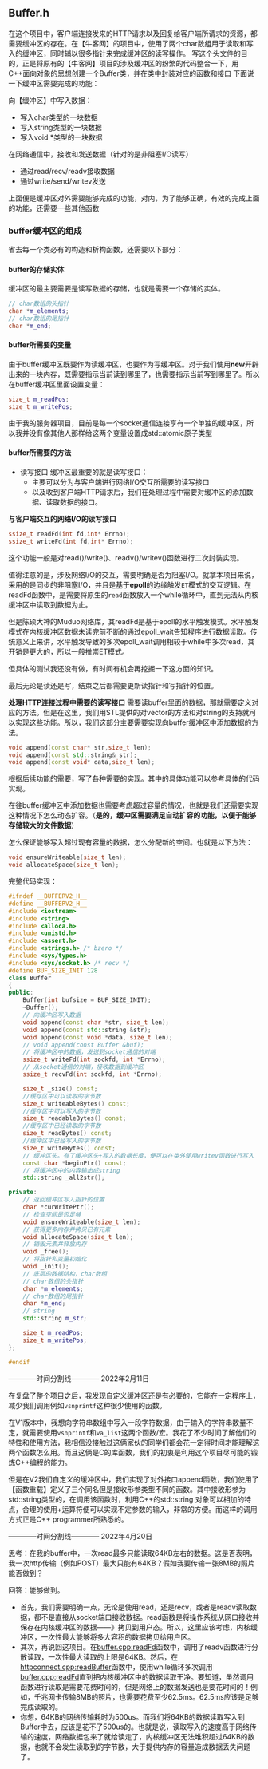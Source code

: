 ## Buffer.h
在这个项目中，客户端连接发来的HTTP请求以及回复给客户端所请求的资源，都需要缓冲区的存在。在【牛客网】的项目中，使用了两个char数组用于读取和写入的缓冲区，同时辅以很多指针来完成缓冲区的读写操作。
写这个头文件的目的，正是将原有的【牛客网】项目的涉及缓冲区的纷繁的代码整合一下，用C++面向对象的思想创建一个Buffer类，并在类中封装对应的函数和接口
下面说一下缓冲区需要完成的功能：

向【缓冲区】中写入数据：
- 写入char类型的一块数据
- 写入string类型的一块数据
- 写入void *类型的一块数据

在网络通信中，接收和发送数据（针对的是非阻塞I/O读写）
- 通过read/recv/readv接收数据
- 通过write/send/writev发送

上面便是缓冲区对外需要能够完成的功能，对内，为了能够正确，有效的完成上面的功能，还需要一些其他函数


### buffer缓冲区的组成
省去每一个类必有的构造和析构函数，还需要以下部分：

#### buffer的存储实体
缓冲区的最主要需要是读写数据的存储，也就是需要一个存储的实体。
```cpp
// char数组的头指针
char *m_elements;
// char数组的尾指针
char *m_end;
```
#### buffer所需要的变量
由于buffer缓冲区既要作为读缓冲区，也要作为写缓冲区。对于我们使用**new**开辟出来的一块内存，既需要指示当前读到哪里了，也需要指示当前写到哪里了。所以在buffer缓冲区里面设置变量：
```cpp
size_t m_readPos;
size_t m_writePos;
```
由于我的服务器项目，目前是每一个socket通信连接享有一个单独的缓冲区，所以我并没有像其他人那样给这两个变量设置成std::atomic原子类型

#### buffer所需要的方法
- 读写接口
缓冲区最重要的就是读写接口：
    - 主要可以分为与客户端进行网络I/O交互所需要的读写接口
    - 以及收到客户端HTTP请求后，我们在处理过程中需要对缓冲区的添加数据、读取数据的接口。

**与客户端交互的网络I/O的读写接口**
```cpp
ssize_t readFd(int fd,int* Errno);
ssize_t writeFd(int fd,int* Errno);
```
这个功能一般是对read()/write()、readv()/writev()函数进行二次封装实现。

值得注意的是，涉及网络I/O的交互，需要明确是否为阻塞I/O。就拿本项目来说，采用的是同步的非阻塞I/O，并且是基于**epoll**的边缘触发`ET`模式的交互逻辑。在readFd函数中，是需要将原生的`read`函数放入一个while循环中，直到无法从内核缓冲区中读取到数据为止。

但是陈硕大神的Muduo网络库，其readFd是基于epoll的水平触发模式。水平触发模式在内核缓冲区数据未读完前不断的通过epoll_wait告知程序进行数据读取。传统意义上来讲，水平触发导致的多次epoll_wait调用相较于while中多次read，其开销是更大的，所以一般推崇ET模式。

但具体的测试我还没有做，有时间有机会再挖掘一下这方面的知识。

最后无论是读还是写，结束之后都需要更新读指针和写指针的位置。

**处理HTTP连接过程中需要的读写接口**
需要读buffer里面的数据，那就需要定义对应的方法。但是在这里，我们用STL提供的对vector的方法和对string的支持就可以实现这些功能。所以，我们这部分主要需要实现向buffer缓冲区中添加数据的方法。
```cpp
void append(const char* str,size_t len);
void append(const std::string& str);
void append(const void* data,size_t len);
```
根据后续功能的需要，写了各种需要的实现。其中的具体功能可以参考具体的代码实现。

在往buffer缓冲区中添加数据也需要考虑超过容量的情况，也就是我们还需要实现这种情况下怎么动态扩容。（**是的，缓冲区需要满足自动扩容的功能，以便于能够存储较大的文件数据**）

怎么保证能够写入超过现有容量的数据，怎么分配新的空间。也就是以下方法：
```cpp
void ensureWriteable(size_t len);
void allocateSpace(size_t len);
```

完整代码实现：
```cpp
#ifndef __BUFFERV2_H__
#define __BUFFERV2_H__
#include <iostream>
#include <string>
#include <alloca.h>
#include <unistd.h>
#include <assert.h>
#include <strings.h> /* bzero */
#include <sys/types.h>
#include <sys/socket.h> /* recv */
#define BUF_SIZE_INIT 128
class Buffer
{
public:
    Buffer(int bufsize = BUF_SIZE_INIT);
    ~Buffer();
    // 向缓冲区写入数据
    void append(const char *str, size_t len);
    void append(const std::string &str);
    void append(const void *data, size_t len);
    // void append(const Buffer &buf);
    // 将缓冲区中的数据，发送到socket通信的对端
    ssize_t writeFd(int sockfd, int *Errno);
    // 从socket通信的对端，接收数据到缓冲区
    ssize_t recvFd(int sockfd, int *Errno);

    size_t _size() const;
    //缓存区中可以读取的字节数
    size_t writeableBytes() const;
    //缓存区中可以写入的字节数
    size_t readableBytes() const;
    //缓存区中已经读取的字节数
    size_t readBytes() const;
    //缓冲区中已经写入的字节数
    size_t writeBytes() const;
    // 缓冲区头。有了缓冲区头+写入的数据长度，便可以在类外使用writev函数进行写入
    const char *beginPtr() const;
    // 将缓冲区中的内容输出成string
    std::string _all2str();

private:
    // 返回缓冲区写入指针的位置
    char *curWritePtr();
    // 检查空间是否足够
    void ensureWriteable(size_t len);
    // 获得更多内存并拷贝已有元素
    void allocateSpace(size_t len);
    // 销毁元素并释放内存
    void _free();
    // 将指针和变量初始化
    void _init();
    // 底层的数据结构，char数组
    // char数组的头指针
    char *m_elements;
    // char数组的尾指针
    char *m_end;
    // string
    std::string m_str;

    size_t m_readPos;
    size_t m_writePos;
};

#endif

```

————时间分割线————
2022年2月11日

在复盘了整个项目之后，我发现自定义缓冲区还是有必要的，它能在一定程序上，减少我们调用例如`vsnprintf`这种很少使用的函数。

在V1版本中，我想向字符串数组中写入一段字符数据，由于输入的字符串数量不定，就需要使用`vsnprintf`和`va_list`这两个函数/宏。我花了不少时间了解他们的特性和使用方法，我相信没接触过这俩家伙的同学们都会花一定得时间才能理解这两个函数怎么用。而且这俩是C的库函数，我们的初衷是利用这个项目尽可能的锻炼C++编程的能力。

但是在V2我们自定义的缓冲区中，我们实现了对外接口append函数，我们使用了【函数重载】定义了三个同名但是接收形参类型不同的函数。其中接收形参为std::string类型的，在调用该函数时，利用C++的std::string 对象可以相加的特点，合理的使用+运算符便可以实现不定参数的输入，非常的方便。而这样的调用方式正是C++ programmer所熟悉的。

————时间分割线————
2022年4月20日

思考：在我的buffer中，一次read最多只能读取64KB左右的数据。这是否表明，我一次http传输（例如POST）最大只能有64KB？假如我要传输一张8MB的照片能否做到？

回答：能够做到。
- 首先，我们需要明确一点，无论是使用read，还是recv，或者是readv读取数据，都不是直接从socket端口接收数据。read函数是将操作系统从网口接收并保存在内核缓冲区的数据——》拷贝到用户态。所以，这里应该考虑，内核缓冲区，一次性最大能够将多大容积的数据拷贝给用户区。
- 其次，再说回这项目。在[buffer.cpp:readFd]()函数中，调用了readv函数进行分散读取，一次性最大读取的上限是64KB。然后，在[httpconnect.cpp:readBuffer]()函数中，使用while循环多次调用[buffer.cpp:readFd]()直到把内核缓冲区中的数据读取干净。要知道，虽然调用函数进行读取是需要花费时间的，但是网络上的数据发送也是要花时间的！例如，千兆网卡传输8MB的照片，也需要花费至少62.5ms。62.5ms应该是足够完成读取的。
- 你想，64KB的网络传输耗时为500us。而我们将64KB的数据读取写入到Buffer中去，应该是花不了500us的。也就是说，读取写入的速度高于网络传输的速度，网络数据包来了就给读走了，内核缓冲区无法堆积超过64KB的数据，也就不会发生读取到的字节数，大于提供内存的容量造成数据丢失问题了。

